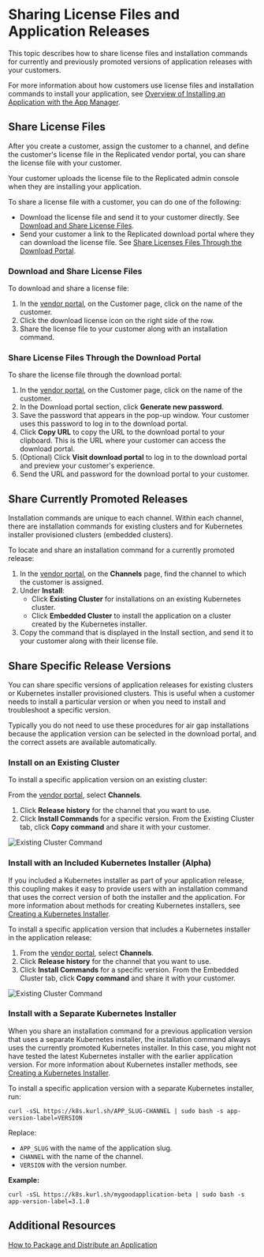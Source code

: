 # Sharing License Files and Application Releases

This topic describes how to share license files and installation commands for currently and previously promoted versions of application releases with
your customers.

For more information about how customers use license files and installation commands to install your application,
see [Overview of Installing an Application with the App Manager](../enterprise/installing-overview).

## Share License Files

After you create a customer, assign the customer to a channel, and define the customer's
license file in the Replicated vendor portal, you can share the license file with your customer.

Your customer uploads the license file to the Replicated admin console when they
are installing your application.

To share a license file with a customer, you can do one of the following:
* Download the license file and send it to your customer directly. See
[Download and Share License Files](#download-and-share-license-files).
* Send your customer a link to the Replicated download portal where they can download
the license file. See [Share Licenses Files Through the Download Portal](#share-license-files-through-the-download-portal).

### Download and Share License Files

To download and share a license file:

1. In the [vendor portal](https://vendor.replicated.com), on the Customer page, click on the name of the customer.
1. Click the download license icon on the right side of the row.
1. Share the license file to your customer along with an installation command.

### Share License Files Through the Download Portal

To share the license file through the download portal:

1. In the [vendor portal](https://vendor.replicated.com), on the Customer page, click on the name of the customer.
1. In the Download portal section, click **Generate new password**.
1. Save the password that appears in the pop-up window. Your customer uses
this password to log in to the download portal.
1. Click **Copy URL** to copy the URL to the download portal to your clipboard.
This is the URL where your customer can access the download portal.
1. (Optional) Click **Visit download portal** to log in to the download portal
and preview your customer's experience.
1. Send the URL and password for the download portal to your customer.


## Share Currently Promoted Releases

Installation commands are unique to each channel. Within each channel, there are installation commands for existing clusters and for Kubernetes installer provisioned clusters (embedded clusters).

To locate and share an installation command for a currently promoted release:

1. In the [vendor portal](https://vendor.replicated.com), on the **Channels** page, find the channel to which the
customer is assigned.
1. Under **Install**:
   * Click **Existing Cluster** for installations on an existing Kubernetes cluster.
   * Click **Embedded Cluster** to install the application on a cluster created by the Kubernetes
   installer.
1. Copy the command that is displayed in the Install section, and send it to your customer along with their
license file.

## Share Specific Release Versions

You can share specific versions of application releases for existing clusters or Kubernetes installer provisioned clusters. This is useful when a customer needs to install a particular version or when you need to install and troubleshoot a specific version.

Typically you do not need to use these procedures for air gap installations because the application version can be selected in the download portal, and the correct assets are available automatically.

### Install on an Existing Cluster

To install a specific application version on an existing cluster:

From the [vendor portal](https://vendor.replicated.com), select **Channels**.
1. Click **Release history** for the channel that you want to use.
1. Click **Install Commands** for a specific version. From the Existing Cluster tab, click **Copy command** and share it with your customer.

  ![Existing Cluster Command](/images/existing-cluster-command.png)

### Install with an Included Kubernetes Installer (Alpha)

If you included a Kubernetes installer as part of your application release, this coupling makes it easy to provide users with an installation command that uses the correct version of both the installer and the application. For more information about methods for creating Kubernetes installers, see [Creating a Kubernetes Installer](packaging-embedded-kubernetes).

To install a specific application version that includes a Kubernetes installer in the application release:

1. From the [vendor portal](https://vendor.replicated.com), select **Channels**.
1. Click **Release history** for the channel that you want to use.
1. Click **Install Commands** for a specific version. From the Embedded Cluster tab, click **Copy command** and share it with your customer.

  ![Existing Cluster Command](/images/embedded-cluster-command.png)

### Install with a Separate Kubernetes Installer

When you share an installation command for a previous application version that uses a separate Kubernetes installer, the installation command always uses the currently promoted Kubernetes installer. In this case, you might not have tested the latest Kubernetes installer with the earlier application version. For more information about Kubernetes installer methods, see [Creating a Kubernetes Installer](packaging-embedded-kubernetes).

To install a specific application version with a separate Kubernetes installer, run:

```
curl -sSL https://k8s.kurl.sh/APP_SLUG-CHANNEL | sudo bash -s app-version-label=VERSION
```

Replace:

- `APP_SLUG` with the name of the application slug.
- `CHANNEL` with the name of the channel.
- `VERSION` with the version number.


**Example:**

```
curl -sSL https://k8s.kurl.sh/mygoodapplication-beta | sudo bash -s app-version-label=3.1.0
```

## Additional Resources

[How to Package and Distribute an Application](distributing-workflow)
